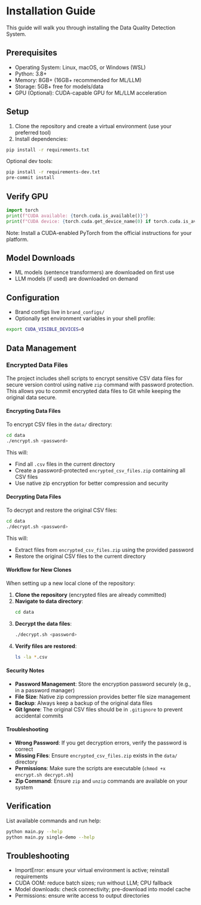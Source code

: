 # Installation Guide

This guide will walk you through installing the Data Quality Detection System.

## Prerequisites

- Operating System: Linux, macOS, or Windows (WSL)
- Python: 3.8+
- Memory: 8GB+ (16GB+ recommended for ML/LLM)
- Storage: 5GB+ free for models/data
- GPU (Optional): CUDA-capable GPU for ML/LLM acceleration

## Setup

1. Clone the repository and create a virtual environment (use your preferred tool)
2. Install dependencies:

```bash
pip install -r requirements.txt
```

Optional dev tools:

```bash
pip install -r requirements-dev.txt
pre-commit install
```

## Verify GPU

```python
import torch
print(f"CUDA available: {torch.cuda.is_available()}")
print(f"CUDA device: {torch.cuda.get_device_name(0) if torch.cuda.is_available() else 'None'}")
```

Note: Install a CUDA-enabled PyTorch from the official instructions for your platform.

## Model Downloads

- ML models (sentence transformers) are downloaded on first use
- LLM models (if used) are downloaded on demand

## Configuration

- Brand configs live in `brand_configs/`
- Optionally set environment variables in your shell profile:

```bash
export CUDA_VISIBLE_DEVICES=0
```

## Data Management

### Encrypted Data Files

The project includes shell scripts to encrypt sensitive CSV data files for secure version control using native `zip` command with password protection. This allows you to commit encrypted data files to Git while keeping the original data secure.

#### Encrypting Data Files

To encrypt CSV files in the `data/` directory:

```bash
cd data
./encrypt.sh <password>
```

This will:
- Find all `.csv` files in the current directory
- Create a password-protected `encrypted_csv_files.zip` containing all CSV files
- Use native zip encryption for better compression and security

#### Decrypting Data Files

To decrypt and restore the original CSV files:

```bash
cd data
./decrypt.sh <password>
```

This will:
- Extract files from `encrypted_csv_files.zip` using the provided password
- Restore the original CSV files to the current directory

#### Workflow for New Clones

When setting up a new local clone of the repository:

1. **Clone the repository** (encrypted files are already committed)
2. **Navigate to data directory**:
   ```bash
   cd data
   ```
3. **Decrypt the data files**:
   ```bash
   ./decrypt.sh <password>
   ```
4. **Verify files are restored**:
   ```bash
   ls -la *.csv
   ```

#### Security Notes

- **Password Management**: Store the encryption password securely (e.g., in a password manager)
- **File Size**: Native zip compression provides better file size management
- **Backup**: Always keep a backup of the original data files
- **Git Ignore**: The original CSV files should be in `.gitignore` to prevent accidental commits

#### Troubleshooting

- **Wrong Password**: If you get decryption errors, verify the password is correct
- **Missing Files**: Ensure `encrypted_csv_files.zip` exists in the `data/` directory
- **Permissions**: Make sure the scripts are executable (`chmod +x encrypt.sh decrypt.sh`)
- **Zip Command**: Ensure `zip` and `unzip` commands are available on your system

## Verification

List available commands and run help:

```bash
python main.py --help
python main.py single-demo --help
```

## Troubleshooting

- ImportError: ensure your virtual environment is active; reinstall requirements
- CUDA OOM: reduce batch sizes; run without LLM; CPU fallback
- Model downloads: check connectivity; pre-download into model cache
- Permissions: ensure write access to output directories

